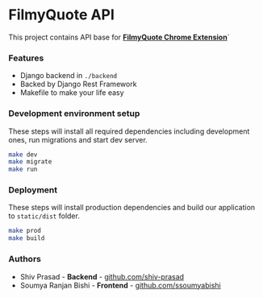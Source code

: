 # FilmyQuote API

This project contains API base for [**FilmyQuote Chrome Extension**](https://chrome.google.com/webstore/detail/filmyquote/blilgiggcmodgommbfmiihcblfmfgkij?hl=en&)`           

### Features

* Django backend in `./backend`
* Backed by Django Rest Framework
* Makefile to make your life easy


### Development environment setup

These steps will install all required dependencies including development ones, run migrations and start dev server.

```bash
make dev
make migrate
make run
```

### Deployment

These steps will install production dependencies and build our application to `static/dist` folder.

```bash
make prod
make build
```

### Authors

* Shiv Prasad - **Backend** - [github.com/shiv-prasad](https://github.com/shiv-prasad)
* Soumya Ranjan Bishi - **Frontend** - [github.com/ssoumyabishi](https://github.com/soumyabishi/)

